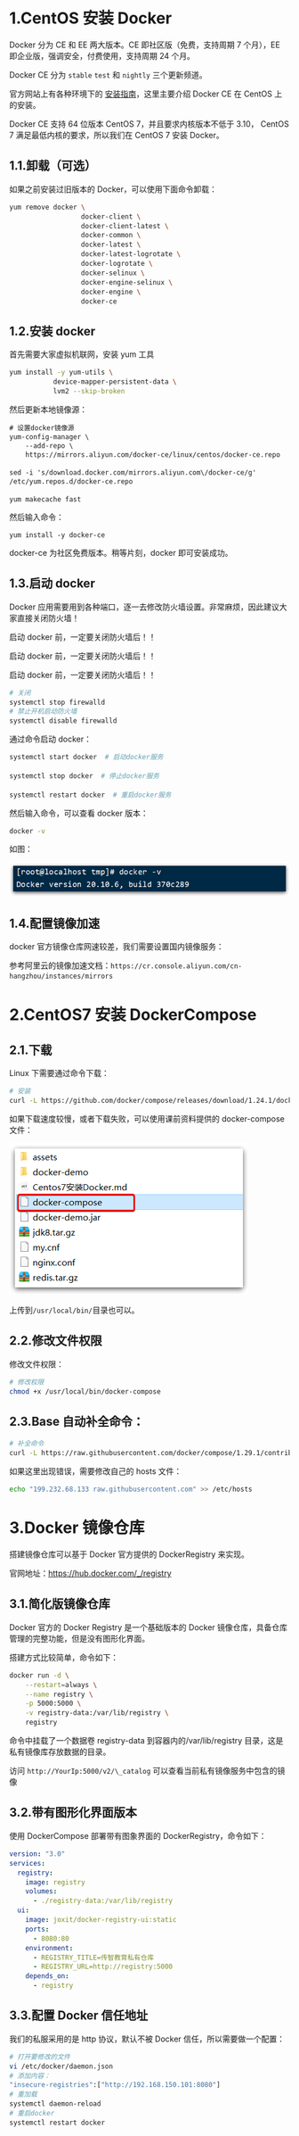 # 1.CentOS 安装 Docker

Docker 分为 CE 和 EE 两大版本。CE 即社区版（免费，支持周期 7 个月），EE 即企业版，强调安全，付费使用，支持周期 24 个月。

Docker CE 分为 `stable` `test` 和 `nightly` 三个更新频道。

官方网站上有各种环境下的 [安装指南](https://docs.docker.com/install/)，这里主要介绍 Docker CE 在 CentOS 上的安装。

Docker CE 支持 64 位版本 CentOS 7，并且要求内核版本不低于 3.10， CentOS 7 满足最低内核的要求，所以我们在 CentOS 7 安装 Docker。

## 1.1.卸载（可选）

如果之前安装过旧版本的 Docker，可以使用下面命令卸载：

```bash
yum remove docker \
                  docker-client \
                  docker-client-latest \
                  docker-common \
                  docker-latest \
                  docker-latest-logrotate \
                  docker-logrotate \
                  docker-selinux \
                  docker-engine-selinux \
                  docker-engine \
                  docker-ce
```

## 1.2.安装 docker

首先需要大家虚拟机联网，安装 yum 工具

```sh
yum install -y yum-utils \
           device-mapper-persistent-data \
           lvm2 --skip-broken
```

然后更新本地镜像源：

```shell
# 设置docker镜像源
yum-config-manager \
    --add-repo \
    https://mirrors.aliyun.com/docker-ce/linux/centos/docker-ce.repo

sed -i 's/download.docker.com/mirrors.aliyun.com\/docker-ce/g' /etc/yum.repos.d/docker-ce.repo

yum makecache fast
```

然后输入命令：

```shell
yum install -y docker-ce
```

docker-ce 为社区免费版本。稍等片刻，docker 即可安装成功。

## 1.3.启动 docker

Docker 应用需要用到各种端口，逐一去修改防火墙设置。非常麻烦，因此建议大家直接关闭防火墙！

启动 docker 前，一定要关闭防火墙后！！

启动 docker 前，一定要关闭防火墙后！！

启动 docker 前，一定要关闭防火墙后！！

```sh
# 关闭
systemctl stop firewalld
# 禁止开机启动防火墙
systemctl disable firewalld
```

通过命令启动 docker：

```sh
systemctl start docker  # 启动docker服务

systemctl stop docker  # 停止docker服务

systemctl restart docker  # 重启docker服务
```

然后输入命令，可以查看 docker 版本：

```bash
docker -v
```

如图：

![image-20210418154704436](https://raw.githubusercontent.com/senluoye/BadGallery/master/image/image-20210418154704436.png)

## 1.4.配置镜像加速

docker 官方镜像仓库网速较差，我们需要设置国内镜像服务：

参考阿里云的镜像加速文档：`https://cr.console.aliyun.com/cn-hangzhou/instances/mirrors`

# 2.CentOS7 安装 DockerCompose

## 2.1.下载

Linux 下需要通过命令下载：

```sh
# 安装
curl -L https://github.com/docker/compose/releases/download/1.24.1/docker-compose-`uname -s`-`uname -m` -o /usr/local/bin/docker-compose
```

如果下载速度较慢，或者下载失败，可以使用课前资料提供的 docker-compose 文件：

![image-20210417133020614](https://raw.githubusercontent.com/senluoye/BadGallery/master/image/image-20210417133020614.png)

上传到`/usr/local/bin/`目录也可以。

## 2.2.修改文件权限

修改文件权限：

```sh
# 修改权限
chmod +x /usr/local/bin/docker-compose
```

## 2.3.Base 自动补全命令：

```sh
# 补全命令
curl -L https://raw.githubusercontent.com/docker/compose/1.29.1/contrib/completion/bash/docker-compose > /etc/bash_completion.d/docker-compose
```

如果这里出现错误，需要修改自己的 hosts 文件：

```sh
echo "199.232.68.133 raw.githubusercontent.com" >> /etc/hosts
```

# 3.Docker 镜像仓库

搭建镜像仓库可以基于 Docker 官方提供的 DockerRegistry 来实现。

官网地址：https://hub.docker.com/_/registry

## 3.1.简化版镜像仓库

Docker 官方的 Docker Registry 是一个基础版本的 Docker 镜像仓库，具备仓库管理的完整功能，但是没有图形化界面。

搭建方式比较简单，命令如下：

```sh
docker run -d \
    --restart=always \
    --name registry \
    -p 5000:5000 \
    -v registry-data:/var/lib/registry \
    registry
```

命令中挂载了一个数据卷 registry-data 到容器内的/var/lib/registry 目录，这是私有镜像库存放数据的目录。

访问 `http://YourIp:5000/v2/\_catalog` 可以查看当前私有镜像服务中包含的镜像

## 3.2.带有图形化界面版本

使用 DockerCompose 部署带有图象界面的 DockerRegistry，命令如下：

```yaml
version: "3.0"
services:
  registry:
    image: registry
    volumes:
      - ./registry-data:/var/lib/registry
  ui:
    image: joxit/docker-registry-ui:static
    ports:
      - 8080:80
    environment:
      - REGISTRY_TITLE=传智教育私有仓库
      - REGISTRY_URL=http://registry:5000
    depends_on:
      - registry
```

## 3.3.配置 Docker 信任地址

我们的私服采用的是 http 协议，默认不被 Docker 信任，所以需要做一个配置：

```sh
# 打开要修改的文件
vi /etc/docker/daemon.json
# 添加内容：
"insecure-registries":["http://192.168.150.101:8080"]
# 重加载
systemctl daemon-reload
# 重启docker
systemctl restart docker
```

